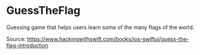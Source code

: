 # GuessTheFlag
Guessing game that helps users learn some of the many flags of the world.

Source: https://www.hackingwithswift.com/books/ios-swiftui/guess-the-flag-introduction


